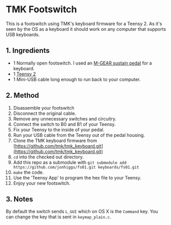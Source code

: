 TMK Footswitch
==============

This is a footswitch using TMK's keyboard firmware for a Teensy 2. As it's seen
by the OS as a keyboard it should work on any computer that supports USB
keyboards.

## 1. Ingredients

* 1 Normally open footswitch. I used an [M-GEAR sustain pedal](http://www.m-audio.com/products/en_us/SP2.html) for a keyboard.
* 1 [Teensy 2](http://www.pjrc.com/store/teensy.html)
* 1 Mini-USB cable long enough to run back to your computer.

## 2. Method

1. Disassemble your footswitch
2. Disconnect the original cable.
3. Remove any unnecessary switches and circuitry.
4. Connect the switch to B0 and B1 of your Teensy.
5. Fix your Teensy to the inside of your pedal.
6. Run your USB cable from the Teensy out of the pedal housing.
7. Clone the TMK keyboard firmware from
[https://github.com/tmk/tmk_keyboard.git](https://github.com/tmk/tmk_keyboard.git)
8. `cd` into the checked out directory.
9. Add this repo as a submodule with `git submodule add
https://github.com/jonhiggs/fs01.git keyboards/fs01.git`
10. `make` the code.
11. Use the 'Teensy App' to program the hex file to your Teensy.
12. Enjoy your new footswitch.

## 3. Notes

By default the switch sends `L_GUI` which on OS X is the `Command` key. You can
change the key that is sent in `keymap_plain.c`.
